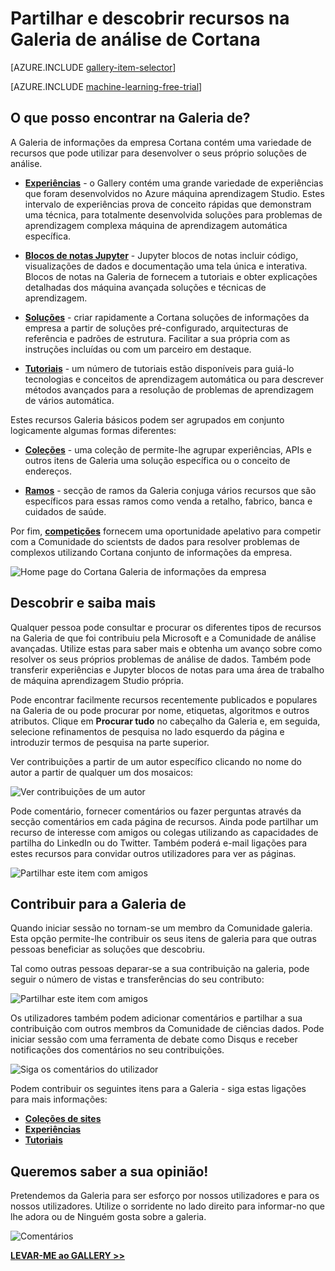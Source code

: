 <properties
    pageTitle="Galeria de informações da empresa Cortana | Microsoft Azure"
    description="Partilhar e descobrir recursos de análise e muito mais na Galeria de análise de Cortana. Obter informações sobre outras pessoas e efetue as suas próprias contribuições para a Comunidade."
    services="machine-learning"
    documentationCenter=""
    authors="garyericson"
    manager="jhubbard"
    editor="cgronlun"/>

<tags
    ms.service="machine-learning"
    ms.workload="data-services"
    ms.tgt_pltfrm="na"
    ms.devlang="na"
    ms.topic="article"
    ms.date="10/13/2016"
    ms.author="roopalik;garye"/>


# <a name="share-and-discover-resources-in-the-cortana-intelligence-gallery"></a>Partilhar e descobrir recursos na Galeria de análise de Cortana

[AZURE.INCLUDE [gallery-item-selector](../../includes/machine-learning-gallery-item-selector.md)]

<!-- separating these 2 includes -->

[AZURE.INCLUDE [machine-learning-free-trial](../../includes/machine-learning-free-trial.md)]

## <a name="what-can-i-find-in-the-gallery"></a>O que posso encontrar na Galeria de?

A Galeria de informações da empresa Cortana contém uma variedade de recursos que pode utilizar para desenvolver o seus próprio soluções de análise.

- **[Experiências](machine-learning-gallery-experiments.md)** - o Gallery contém uma grande variedade de experiências que foram desenvolvidos no Azure máquina aprendizagem Studio. Estes intervalo de experiências prova de conceito rápidas que demonstram uma técnica, para totalmente desenvolvida soluções para problemas de aprendizagem complexa máquina de aprendizagem automática específica.

- **[Blocos de notas Jupyter](machine-learning-gallery-jupyter-notebooks.md)** - Jupyter blocos de notas incluir código, visualizações de dados e documentação uma tela única e interativa.
Blocos de notas na Galeria de fornecem a tutoriais e obter explicações detalhadas dos máquina avançada soluções e técnicas de aprendizagem.

<!--
- **[Machine Learning APIs](https://machine-learning-gallery-apis.md)** - An experiment developed in Azure Machine Learning can be launched as a web service so that the analytics model can be accessed by others through a set of REST APIs. A variety of these APIs are available in the Gallery, such as a product recommendation engine or cloud-based face and speech recognition.
-->

-  **[Soluções](machine-learning-gallery-solutions.md)** - criar rapidamente a Cortana soluções de informações da empresa a partir de soluções pré-configurado, arquitecturas de referência e padrões de estrutura. Facilitar a sua própria com as instruções incluídas ou com um parceiro em destaque.

- **[Tutoriais](machine-learning-gallery-tutorials.md)** - um número de tutoriais estão disponíveis para guiá-lo tecnologias e conceitos de aprendizagem automática ou para descrever métodos avançados para a resolução de problemas de aprendizagem de vários automática.

Estes recursos Galeria básicos podem ser agrupados em conjunto logicamente algumas formas diferentes:

- **[Coleções](machine-learning-gallery-collections.md)** - uma coleção de permite-lhe agrupar experiências, APIs e outros itens de Galeria uma solução específica ou o conceito de endereços.

- **[Ramos](machine-learning-gallery-industries.md)** - secção de ramos da Galeria conjuga vários recursos que são específicos para essas ramos como venda a retalho, fabrico, banca e cuidados de saúde.

Por fim, **[competições](machine-learning-gallery-competitions.md)** fornecem uma oportunidade apelativo para competir com a Comunidade do scientsts de dados para resolver problemas de complexos utilizando Cortana conjunto de informações da empresa.

![Home page do Cortana Galeria de informações da empresa](media\machine-learning-gallery-how-to-use-contribute-publish\gallery-home-page.png)

## <a name="discover-and-learn"></a>Descobrir e saiba mais

Qualquer pessoa pode consultar e procurar os diferentes tipos de recursos na Galeria de que foi contribuiu pela Microsoft e a Comunidade de análise avançadas.
Utilize estas para saber mais e obtenha um avanço sobre como resolver os seus próprios problemas de análise de dados.
Também pode transferir experiências e Jupyter blocos de notas para uma área de trabalho de máquina aprendizagem Studio própria.

Pode encontrar facilmente recursos recentemente publicados e populares na Galeria de ou pode procurar por nome, etiquetas, algoritmos e outros atributos.
Clique em **Procurar tudo** no cabeçalho da Galeria e, em seguida, selecione refinamentos de pesquisa no lado esquerdo da página e introduzir termos de pesquisa na parte superior.

Ver contribuições a partir de um autor específico clicando no nome do autor a partir de qualquer um dos mosaicos:

![Ver contribuições de um autor](media\machine-learning-gallery-how-to-use-contribute-publish\view-by-author.png)


Pode comentário, fornecer comentários ou fazer perguntas através da secção comentários em cada página de recursos.
Ainda pode partilhar um recurso de interesse com amigos ou colegas utilizando as capacidades de partilha do LinkedIn ou do Twitter.
Também poderá e-mail ligações para estes recursos para convidar outros utilizadores para ver as páginas.

![Partilhar este item com amigos](media\machine-learning-gallery-how-to-use-contribute-publish\comment-and-share.png)


## <a name="contribute-to-the-gallery"></a>Contribuir para a Galeria de

Quando iniciar sessão no tornam-se um membro da Comunidade galeria. Esta opção permite-lhe contribuir os seus itens de galeria para que outras pessoas beneficiar as soluções que descobriu.

Tal como outras pessoas deparar-se a sua contribuição na galeria, pode seguir o número de vistas e transferências do seu contributo:

![Partilhar este item com amigos](media\machine-learning-gallery-how-to-use-contribute-publish\view-and-download-counts.png)

Os utilizadores também podem adicionar comentários e partilhar a sua contribuição com outros membros da Comunidade de ciências dados.
Pode iniciar sessão com uma ferramenta de debate como Disqus e receber notificações dos comentários no seu contribuições.

![Siga os comentários do utilizador](media\machine-learning-gallery-how-to-use-contribute-publish\follow-comments.png)

Podem contribuir os seguintes itens para a Galeria - siga estas ligações para mais informações:

- **[Coleções de sites](machine-learning-gallery-collections.md#contribute)**
- **[Experiências](machine-learning-gallery-experiments.md#contribute)**
- **[Tutoriais](machine-learning-gallery-tutorials.md#contribute)**


## <a name="we-want-to-hear-from-you"></a>Queremos saber a sua opinião!
Pretendemos da Galeria para ser esforço por nossos utilizadores e para os nossos utilizadores. Utilize o sorridente no lado direito para informar-no que lhe adora ou de Ninguém gosta sobre a galeria.  

![Comentários](./media/machine-learning-gallery-how-to-use-contribute-publish/feedback.png)


**[LEVAR-ME ao GALLERY >>](http://gallery.cortanaintelligence.com)**
